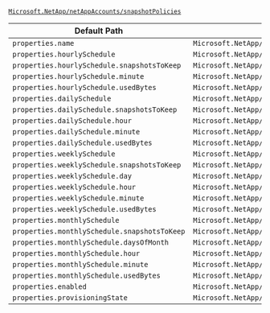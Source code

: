 [`Microsoft.NetApp/netAppAccounts/snapshotPolicies`](https://docs.microsoft.com/en-us/azure/templates/microsoft.netapp/netappaccounts/snapshotpolicies)

| Default Path | Alias |
|---|---|
| `properties.name` | `Microsoft.NetApp/netAppAccounts/snapshotPolicies/name` |
| `properties.hourlySchedule` | `Microsoft.NetApp/netAppAccounts/snapshotPolicies/hourlySchedule` |
| `properties.hourlySchedule.snapshotsToKeep` | `Microsoft.NetApp/netAppAccounts/snapshotPolicies/hourlySchedule.snapshotsToKeep` |
| `properties.hourlySchedule.minute` | `Microsoft.NetApp/netAppAccounts/snapshotPolicies/hourlySchedule.minute` |
| `properties.hourlySchedule.usedBytes` | `Microsoft.NetApp/netAppAccounts/snapshotPolicies/hourlySchedule.usedBytes` |
| `properties.dailySchedule` | `Microsoft.NetApp/netAppAccounts/snapshotPolicies/dailySchedule` |
| `properties.dailySchedule.snapshotsToKeep` | `Microsoft.NetApp/netAppAccounts/snapshotPolicies/dailySchedule.snapshotsToKeep` |
| `properties.dailySchedule.hour` | `Microsoft.NetApp/netAppAccounts/snapshotPolicies/dailySchedule.hour` |
| `properties.dailySchedule.minute` | `Microsoft.NetApp/netAppAccounts/snapshotPolicies/dailySchedule.minute` |
| `properties.dailySchedule.usedBytes` | `Microsoft.NetApp/netAppAccounts/snapshotPolicies/dailySchedule.usedBytes` |
| `properties.weeklySchedule` | `Microsoft.NetApp/netAppAccounts/snapshotPolicies/weeklySchedule` |
| `properties.weeklySchedule.snapshotsToKeep` | `Microsoft.NetApp/netAppAccounts/snapshotPolicies/weeklySchedule.snapshotsToKeep` |
| `properties.weeklySchedule.day` | `Microsoft.NetApp/netAppAccounts/snapshotPolicies/weeklySchedule.day` |
| `properties.weeklySchedule.hour` | `Microsoft.NetApp/netAppAccounts/snapshotPolicies/weeklySchedule.hour` |
| `properties.weeklySchedule.minute` | `Microsoft.NetApp/netAppAccounts/snapshotPolicies/weeklySchedule.minute` |
| `properties.weeklySchedule.usedBytes` | `Microsoft.NetApp/netAppAccounts/snapshotPolicies/weeklySchedule.usedBytes` |
| `properties.monthlySchedule` | `Microsoft.NetApp/netAppAccounts/snapshotPolicies/monthlySchedule` |
| `properties.monthlySchedule.snapshotsToKeep` | `Microsoft.NetApp/netAppAccounts/snapshotPolicies/monthlySchedule.snapshotsToKeep` |
| `properties.monthlySchedule.daysOfMonth` | `Microsoft.NetApp/netAppAccounts/snapshotPolicies/monthlySchedule.daysOfMonth` |
| `properties.monthlySchedule.hour` | `Microsoft.NetApp/netAppAccounts/snapshotPolicies/monthlySchedule.hour` |
| `properties.monthlySchedule.minute` | `Microsoft.NetApp/netAppAccounts/snapshotPolicies/monthlySchedule.minute` |
| `properties.monthlySchedule.usedBytes` | `Microsoft.NetApp/netAppAccounts/snapshotPolicies/monthlySchedule.usedBytes` |
| `properties.enabled` | `Microsoft.NetApp/netAppAccounts/snapshotPolicies/enabled` |
| `properties.provisioningState` | `Microsoft.NetApp/netAppAccounts/snapshotPolicies/provisioningState` |

